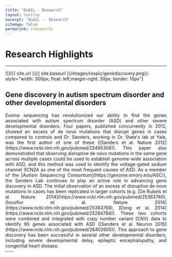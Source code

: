 ```yaml
---
title: "QuAIL - Research"
layout: textlay
excerpt: "QuAIL -- Research"
sitemap: false
permalink: /research/
---
```


# Research Highlights

---

![]({{ site.url }}{{ site.baseurl }}/images/respic/genediscovery.png){: style="width: 300px; float: left;margin-right: 30px; border: 10px"}

## Gene discovery in autism spectrum disorder and other developmental disorders
<div style="text-align: justify">
Exome sequencing has revolutionized our ability to find the genes associated with autism spectrum disorder (ASD) and other severe developmental disorders. Four papers, published concurrently in 2012, showed an excess of de novo mutations that disrupt genes in cases compared to controls and Dr. Sanders, working in Dr. State's lab at Yale, was the first author of one of these ([Sanders et al. Nature 2012](https://www.ncbi.nlm.nih.gov/pubmed/22495306)). This paper also demonstrated that observing disruptive de novo mutations in the same gene across multiple cases could be used to establish genome-wide association with ASD, and this method was used to identify the voltage-gated sodium channel SCN2A as one of the most frequent causes of ASD. As a member of the [Autism Sequencing Consortium](https://genome.emory.edu/ASC/), the Sanders Lab continues to play an active role in advancing gene discovery in ASD. The initial observation of an excess of disruptive de novo mutations in cases has been replicated in larger cohorts (e.g. [De Rubeis et al. Nature 2014](https://www.ncbi.nlm.nih.gov/pubmed/25363760), [Iossifov et al. Nature 2014](https://www.ncbi.nlm.nih.gov/pubmed/25363768), [Dong et al. 2014](https://www.ncbi.nlm.nih.gov/pubmed/25284784)). These two cohorts were combined and integrated with copy number variant (CNV) data to identify 65 genes associated with ASD ([Sanders et al. Neuron 2015](https://www.ncbi.nlm.nih.gov/pubmed/26402605)). This approach to gene discovery has been successful in several other developmental disorders, including severe developmental delay, epileptic encephalopathy, and congenital heart disease. 
</div>
---- 


<!-- ![]({{ site.url }}{{ site.baseurl }}/images/respic/scn2aMut.png){: style="width: 300px; float: left;margin-right: 30px; border: 10px"}

## Understanding the role of ASD genes
<div style="text-align: justify">
The genes discovered through exome sequencing provide an entree into the biology of ASD, hopefully as a foundation for developing theraputics. The Sanders Lab takes two research approaches: 1) To consider ASD-associated genes en masse to look for patterns of convergence [State MW, Šestan N Science 2012](https://www.ncbi.nlm.nih.gov/pubmed/22984058); 2) To investigate the genes with the strongest evidence of ASD association, such as SCN2A in depth.

Through the first approach, the Sanders Lab has helped delineate two major functional roles of ASD-associated genes: 1) gene expression regulators (GER), i.e. genes that influence the expression of other genes such as CHD8 and ARID1B; and 2) neuronal communication, such as SCN2A and NRXN1, see [De Rubeis et al. Nature 2014](https://www.ncbi.nlm.nih.gov/pubmed/25363760) and [Sanders et al. Neuron 2015](https://www.ncbi.nlm.nih.gov/pubmed/26402605). Co-expression analysis showed convergence across multiple ASD-associated genes during mid-fetal development in the prefrontal cortex and this result was driven by layer 5/6 glutamatergic neurons ([Willsey et al. Cell 2015](https://www.ncbi.nlm.nih.gov/pubmed/24267886)). Similar patterns have been identified through other systems-based approaches, reviewed in [Sanders Curr Opin Genet Dev 2015](https://www.ncbi.nlm.nih.gov/pubmed/26547130).

The second approach has focused mainly on the gene SCN2A and is performed in collaboration with the [Bender lab at UCSF](https://benderlab.ucsf.edu/research-projects), the [SCN2A family group](http://www.scn2a.org), and [Simons VIP](https://simonsvipconnect.org). By integrating genetic data across multiple cases and cohorts with structural data on the NaV1.2 protein encoded by SCN2A and electrophysiology, we demonstrated that loss-of-function mutations of SCN2A lead to ASD and developmental delay, while gain-of-function mutations lead to epileptic encephalopathy ([Ben-Shalom et al. 2017](https://www.ncbi.nlm.nih.gov/pubmed/28256214)). 

</div>

![]({{ site.url }}{{ site.baseurl }}/images/respic/asdcnv.png){: style="width: 300px; float: left;margin-right: 30px; border: 10px"}

## Copy number variants (CNVs) in autism spectrum 
<div style="text-align: justify">
My early publications describe the development of a novel approach to detecting de novo CNVs in Illumina SNP genotyping data and applying this to Autism Spectrum Disorder (ASD) families from the Simons Simplex Collection (SSC). While de novo CNVs had previously been associated with ASD (Sebat et al. 2007), our analysis of this cohort of 1,124 families, including unaffected siblings, allowed us to clarify the genomic architecture. In turn, this allowed us to develop a statistical approach to evaluating whether specific genomic loci are associated with ASD; four de novo duplications at 7q11.23 met these criteria for ASD association with reduced sociability and, notably, deletions at the same locus are associated with increased social behavior in William’s Syndrome. We have recently (2015) published a CNV analysis of all 2,591 families in the SSC. By integrating CNV and exome data we showed that small de novo deletions contain one critical ASD gene, while large de novo CNVs contain multiple ASD risk genes. We use this finding to identify six ASD risk CNV loci and 65 ASD risk genes. I led the analysis and write up of both projects including the development of novel approaches to CNV detection. Autism Speaks cited our 2011 CNV analysis as one of the top Ten Autism Research Achievements. 
</div>
--- -->


